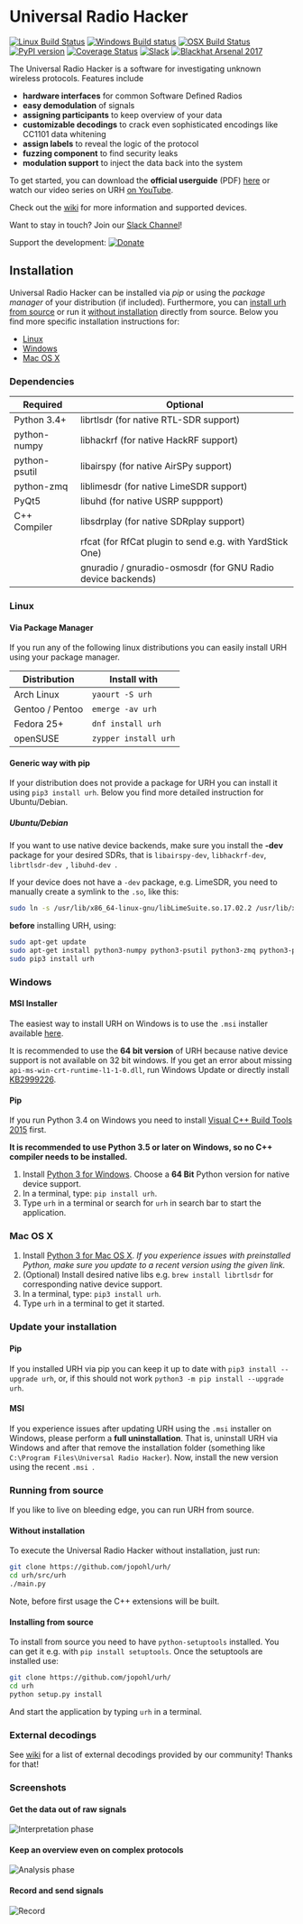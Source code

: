 # Universal Radio Hacker
[![Linux Build Status](https://img.shields.io/travis/jopohl/urh/master.svg?label=Linux)](https://travis-ci.org/jopohl/urh)
[![Windows Build status](https://img.shields.io/appveyor/ci/jopohl/urh/master.svg?label=Windows)](https://ci.appveyor.com/project/jopohl/urh/branch/master)
[![OSX Build Status](https://img.shields.io/circleci/project/github/jopohl/urh/master.svg?label=OSX)](https://circleci.com/gh/jopohl/urh/tree/master)
[![PyPI version](https://badge.fury.io/py/urh.svg)](https://pypi.python.org/pypi/urh)
[![Coverage Status](https://coveralls.io/repos/github/jopohl/urh/badge.svg?branch=master)](https://coveralls.io/github/jopohl/urh?branch=master)
[![Slack](https://img.shields.io/badge/chat-on%20slack-blue.svg)](https://join.slack.com/t/stralsundsecurity/shared_invite/enQtMjEwOTIxNzMzODc3LWU4ZWIzMTQ3NDAyNjkzODBhZTJiZDNmN2U0MTA4ZTM1MjhhNTNiYTc4YzQ5MDk2NjU5YzMxOWJmMDQyZDczYjg)
[![Blackhat Arsenal 2017](https://rawgit.com/toolswatch/badges/master/arsenal/2017.svg)](http://www.toolswatch.org/2017/06/the-black-hat-arsenal-usa-2017-phenomenal-line-up-announced/)


The Universal Radio Hacker is a software for investigating unknown wireless protocols. Features include

* __hardware interfaces__ for common Software Defined Radios
* __easy demodulation__ of signals
* __assigning participants__ to keep overview of your data
* __customizable decodings__ to crack even sophisticated encodings like CC1101 data whitening
* __assign labels__ to reveal the logic of the protocol
* __fuzzing component__ to find security leaks
* __modulation support__ to inject the data back into the system

To get started, you can download the __official userguide__ (PDF) [here](https://github.com/jopohl/urh/raw/master/data/userguide.pdf) or watch our video series on URH [on YouTube](https://www.youtube.com/watch?v=kuubkTDAxwA).

Check out the [wiki](https://github.com/jopohl/urh/wiki) for more information and supported devices.

Want to stay in touch? Join our [Slack Channel](https://join.slack.com/t/stralsundsecurity/shared_invite/MjEwOTIxNzMzODc3LTE0OTk3NTM3NzUtNDU0YWJkNGM5Yw)!

Support the development: [![Donate](https://img.shields.io/badge/Donate-PayPal-green.svg)](https://www.paypal.com/cgi-bin/webscr?cmd=_s-xclick&hosted_button_id=6WDFF59DL56Z2)

## Installation
Universal Radio Hacker can be installed via _pip_ or using the _package manager_ of your distribution (if included).
Furthermore, you can [install urh from source](#installing-from-source) or run it  [without installation](#without-installation) directly from source. Below you find more specific installation instructions for:
- [Linux](#linux)
- [Windows](#windows)
- [Mac OS X](#mac-os-x)

### Dependencies

| Required  | Optional |
| ------------- | ------------- |
|  Python 3.4+  | librtlsdr (for native RTL-SDR support)  |
| python-numpy  | libhackrf (for native HackRF support)  |
| python-psutil  | libairspy (for native AirSPy support)  |
| python-zmq  | liblimesdr (for native LimeSDR support)  |
| PyQt5  | libuhd (for native USRP suppport)  |
| C++ Compiler | libsdrplay (for native SDRplay support) |
| | rfcat (for RfCat plugin to send e.g. with YardStick One) |
|   | gnuradio / gnuradio-osmosdr (for GNU Radio device backends)  |


### Linux
#### Via Package Manager
If you run any of the following linux distributions you can easily install URH using your package manager.

| Distribution  | Install with |
| ------------- | ------------- |
|  Arch Linux  |  ``` yaourt -S urh ```  |
|  Gentoo / Pentoo  | ``` emerge -av urh ``` |
| Fedora 25+ | ``` dnf install urh ```  |
| openSUSE  | ``` zypper install urh ```  |


#### Generic way with pip
If your distribution does not provide a package for URH you can install it using ```pip3 install urh```. Below you find more detailed instruction for Ubuntu/Debian.

##### Ubuntu/Debian
If you want to use native device backends, make sure you install the __-dev__ package for your desired SDRs, that is ``` libairspy-dev ```, ``` libhackrf-dev ```, ``` librtlsdr-dev  ```, ``` libuhd-dev  ```.

If your device does not have a ``` -dev ``` package, e.g. LimeSDR, you need to manually create a symlink to the ``` .so ```, like this:
```bash
sudo ln -s /usr/lib/x86_64-linux-gnu/libLimeSuite.so.17.02.2 /usr/lib/x86_64-linux-gnu/libLimeSuite.so
```

__before__ installing URH, using:

```bash
sudo apt-get update
sudo apt-get install python3-numpy python3-psutil python3-zmq python3-pyqt5 g++ libpython3-dev python3-pip
sudo pip3 install urh
```


### Windows
#### MSI Installer
The easiest way to install URH on Windows is to use the ```.msi``` installer available [here](https://github.com/jopohl/urh/releases).
 
It is recommended to use the __64 bit version__ of URH because native device support is not available on 32 bit windows.
If you get an error about missing ``` api-ms-win-crt-runtime-l1-1-0.dll ```, run Windows Update or directly install [KB2999226](https://support.microsoft.com/en-us/help/2999226/update-for-universal-c-runtime-in-windows).

#### Pip
If you run Python 3.4 on Windows you need to install  [Visual C++ Build Tools 2015](http://landinghub.visualstudio.com/visual-cpp-build-tools) first. 

__It is recommended to use Python 3.5 or later on Windows, so no C++ compiler needs to be installed.__

1. Install [Python 3 for Windows](https://www.python.org/downloads/windows/). Choose a __64 Bit__ Python version for native device support.
2. In a terminal, type: ``` pip install urh ```.
3. Type ``` urh ``` in a terminal or search for ``` urh ``` in search bar to start the application.

### Mac OS X
1. Install [Python 3 for Mac OS X](https://www.python.org/downloads/mac-osx/). 
   _If you experience issues with preinstalled Python, make sure you update to a recent version using the given link._
2. (Optional) Install desired native libs e.g. ``` brew install librtlsdr ``` for 
corresponding native device support.
3. In a terminal, type: ``` pip3 install urh ```.
4. Type ``` urh ``` in a terminal to get it started.

### Update your installation
#### Pip
If you installed URH via pip you can keep it up to date with ``` pip3 install --upgrade urh ```, or, if this should not work ``` python3 -m pip install --upgrade urh ```.

#### MSI
If you experience issues after updating URH using the ``` .msi ``` installer on Windows, please perform a __full uninstallation__. That is, uninstall URH via Windows and after that remove the installation folder (something like ``` C:\Program Files\Universal Radio Hacker ```). Now, install the new version using the recent ```.msi ```.

### Running from source
If you like to live on bleeding edge, you can run URH from source.

#### Without installation
To execute the Universal Radio Hacker without installation, just run:
```bash
git clone https://github.com/jopohl/urh/
cd urh/src/urh
./main.py
```

Note, before first usage the C++ extensions will be built.

#### Installing from source
To install from source you need to have ``` python-setuptools ``` installed. You can get it e.g. with ``` pip install setuptools ```. 
Once the setuptools are installed use: 
```bash
git clone https://github.com/jopohl/urh/
cd urh
python setup.py install
```

And start the application by typing ``` urh ``` in a terminal.

### External decodings
See [wiki](https://github.com/jopohl/urh/wiki/External-decodings) for a list of external decodings provided by our community! Thanks for that!

### Screenshots
#### Get the data out of raw signals
![Interpretation phase](http://i.imgur.com/Wy17Zv3.png)


#### Keep an overview even on complex protocols
 ![Analysis phase](http://i.imgur.com/ubAL3pE.png)

#### Record and send signals
 ![Record](http://i.imgur.com/BfQpg23.png)

